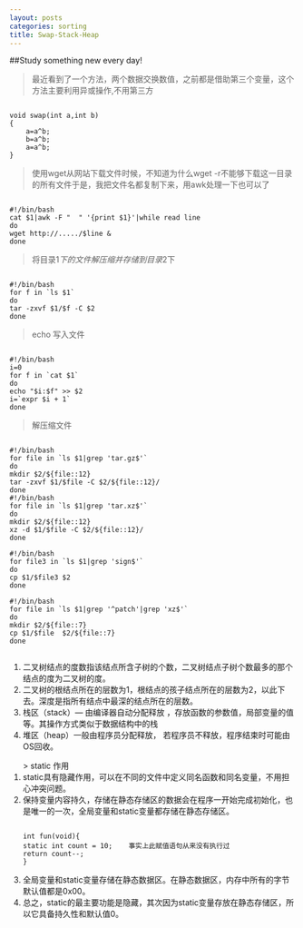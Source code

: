 ```yaml
--- 
layout: posts
categories: sorting
title: Swap-Stack-Heap
---
```

##Study something new every day!
> 最近看到了一个方法，两个数据交换数值，之前都是借助第三个变量，这个方法主要利用异或操作,不用第三方
<pre><code>
void swap(int a,int b)
{
    a=a^b;  
    b=a^b;  
    a=a^b;  
}
</code></pre>
> 使用wget从网站下载文件时候，不知道为什么wget -r不能够下载这一目录的所有文件于是，我把文件名都复制下来，用awk处理一下也可以了
<pre><code>
#!/bin/bash
cat $1|awk -F "  " '{print $1}'|while read line
do
wget http://...../$line &
done
</code></pre>
>将目录$1下的文件解压缩并存储到目录$2下
<pre><code>
#!/bin/bash
for f in `ls $1`
do
tar -zxvf $1/$f -C $2
done
</code></pre>
>echo 写入文件
<pre><code>
#!/bin/bash
i=0
for f in `cat $1`
do
echo "$i:$f" >> $2
i=`expr $i + 1`
done
</code></pre>
>解压缩文件
<pre><code>
#!/bin/bash
for file in `ls $1|grep 'tar.gz$'`
do
mkdir $2/${file::12}
tar -zxvf $1/$file -C $2/${file::12}/
done
#!/bin/bash
for file in `ls $1|grep 'tar.xz$'`
do
mkdir $2/${file::12}
xz -d $1/$file -C $2/${file::12}/
done

#!/bin/bash
for file3 in `ls $1|grep 'sign$'`
do
cp $1/$file3 $2
done

#!/bin/bash
for file in `ls $1|grep '^patch'|grep 'xz$'`
do
mkdir $2/${file::7}
cp $1/$file  $2/${file::7}
done

</code></pre>
<ol>
<li>
二叉树结点的度数指该结点所含子树的个数，二叉树结点子树个数最多的那个结点的度为二叉树的度。
</li>
<li>
二叉树的根结点所在的层数为1，根结点的孩子结点所在的层数为2，以此下去。深度是指所有结点中最深的结点所在的层数。
</li>
<li>
栈区（stack）— 由编译器自动分配释放 ，存放函数的参数值，局部变量的值等。其操作方式类似于数据结构中的栈
</li>
<li>
堆区（heap）一般由程序员分配释放， 若程序员不释放，程序结束时可能由OS回收。
</li>
</ol>
<ol>
> static 作用
<li>
static具有隐藏作用，可以在不同的文件中定义同名函数和同名变量，不用担心冲突问题。
</li>
<li>
保持变量内容持久，存储在静态存储区的数据会在程序一开始完成初始化，也是唯一的一次，全局变量和static变量都存储在静态存储区。
</li>
<pre><code>
int fun(void){      
static int count = 10;    事实上此赋值语句从来没有执行过  
return count--; 
} 
</code></pre>
<li>
全局变量和static变量存储在静态数据区。在静态数据区，内存中所有的字节默认值都是0x00。
</li>
<li>
总之，static的最主要功能是隐藏，其次因为static变量存放在静态存储区，所以它具备持久性和默认值0。
</li>
</ol>
